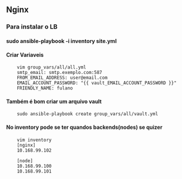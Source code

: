 
## Nginx
  

### Para instalar o LB

#### sudo ansible-playbook -i inventory  site.yml

#### Criar Variaveis

        vim group_vars/all/all.yml
        smtp_email: smtp.exemplo.com:587
        FROM_EMAIL_ADDRESS: user@email.com
        EMAIL_ACCOUNT_PASSWORD: "{{ vault_EMAIL_ACCOUNT_PASSWORD }}"
        FRIENDLY_NAME: fulano

#### Também é bom criar um arquivo vault

        sudo ansible-playbook create group_vars/all/vault.yml

#### No inventory pode se ter quandos backends(nodes) se quizer

        vim inventory
        [nginx]
        10.168.99.102

        [node]  
        10.168.99.100
        10.168.99.101

